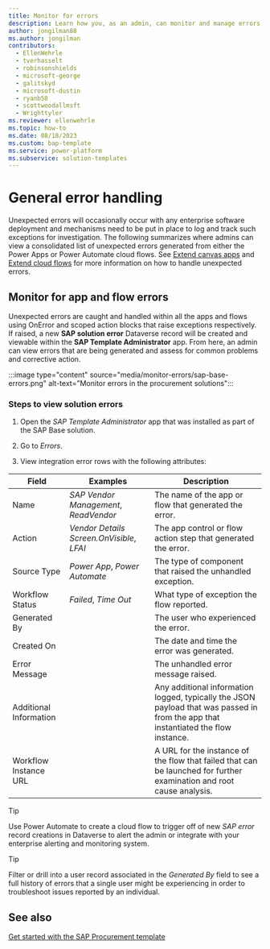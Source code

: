 ```yaml
---
title: Monitor for errors
description: Learn how you, as an admin, can monitor and manage errors generated by the SAP Procurement solutions.
author: jongilman88
ms.author: jongilman
contributors:
  - EllenWehrle
  - tverhasselt
  - robinsonshields
  - microsoft-george
  - galitskyd
  - microsoft-dustin
  - ryanb58
  - scottwoodallmsft
  - Wrighttyler
ms.reviewer: ellenwehrle
ms.topic: how-to
ms.date: 08/18/2023
ms.custom: bap-template
ms.service: power-platform
ms.subservice: solution-templates
---
```

# General error handling

Unexpected errors will occasionally occur with any enterprise software deployment and mechanisms need to be put in place to log and track such exceptions for investigation. The following summarizes where admins can view a consolidated list of unexpected errors generated from either the Power Apps or Power Automate cloud flows. See [Extend canvas apps](extend-canvas-apps.md) and [Extend cloud flows](extend-cloud-flows.md) for more information on how to handle unexpected errors.

## Monitor for app and flow errors

Unexpected errors are caught and handled within all the apps and flows using OnError and scoped action blocks that raise exceptions respectively. If raised, a new **SAP solution error** Dataverse record will be created and viewable within the **SAP Template Administrator** app. From here, an admin can view errors that are being generated and assess for common problems and corrective action.

:::image type="content" source="media/monitor-errors/sap-base-errors.png" alt-text="Monitor errors in the procurement solutions":::

### Steps to view solution errors

1. Open the _SAP Template Administrator_ app that was installed as part of the SAP Base solution.

2. Go to _Errors_.

3. View integration error rows with the following attributes:

| Field | Examples| Description |
| ----------- | ----------- | ----------- |
| Name | _SAP Vendor Management_, _ReadVendor_ | The name of the app or flow that generated the error. |
| Action | _Vendor Details Screen.OnVisible_, _LFAI_ | The app control or flow action step that generated the error. |
| Source Type | _Power App_, _Power Automate_ | The type of component that raised the unhandled exception. |
| Workflow Status | _Failed_, _Time Out_ | What type of exception the flow reported. |
| Generated By | | The user who experienced the error. |
| Created On | | The date and time the error was generated. |
| Error Message | | The unhandled error message raised. |
| Additional Information | | Any additional information logged, typically the JSON payload that was passed in from the app that instantiated the flow instance. |
| Workflow Instance URL | | A URL for the instance of the flow that failed that can be launched for further examination and root cause analysis. |

> [!TIP]
> Use Power Automate to create a cloud flow to trigger off of new _SAP error_ record creations in Dataverse to alert the admin or integrate with your enterprise alerting and monitoring system.

> [!TIP]
> Filter or drill into a user record associated in the _Generated By_ field to see a full history of errors that a single user might be experiencing in order to troubleshoot issues reported by an individual.

## See also

[Get started with the SAP Procurement template](get-started.md)
